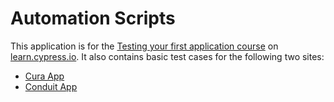 # Automation Scripts

This application is for the [Testing your first application course](https://learn.cypress.io/testing-your-first-application) on [learn.cypress.io](https://learn.cypress.io/).
It also contains basic test cases for the following two sites:

* [Cura App](https://katalon-demo-cura.herokuapp.com)
* [Conduit App](http://react-redux.realworld.io/#/login)